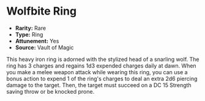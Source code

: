 # Wolfbite Ring

- **Rarity:** Rare
- **Type:** Ring
- **Attunement:** Yes
- **Source:** Vault of Magic

This heavy iron ring is adorned with the stylized head of a snarling wolf. The ring has 3 charges and regains 1d3 expended charges daily at dawn. When you make a melee weapon attack while wearing this ring, you can use a bonus action to expend 1 of the ring's charges to deal an extra 2d6 piercing damage to the target. Then, the target must succeed on a DC 15 Strength saving throw or be knocked prone.
